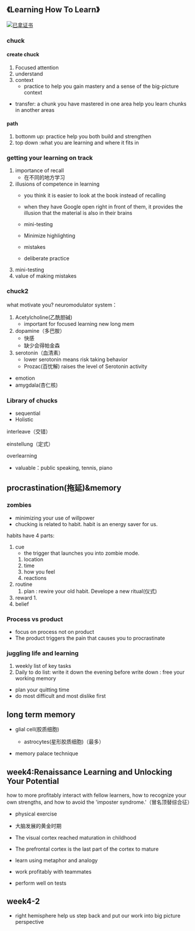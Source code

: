 
## 《Learning How To Learn》

[![已拿证书](https://www.guofei.site/pictures_for_blog/certification/coursera/Learning%20How%20to%20Learn.jpg)](https://www.coursera.org/account/accomplishments/certificate/H8J86CNTB9P9)



### chuck

#### create chuck

1. Focused attention
2. understand
3. context
    - practice to help you gain mastery and a sense of the big-picture context


- transfer: a chunk you have mastered in one area help you learn chunks in another areas

#### path
1. bottonm up: practice help you both build and strengthen
2. top down :what you are learning and where it fits in

### getting your learning on track

1. importance of recall
    - 在不同的地方学习
2. illusions of competence in learning
    - you think it is easier to look at the book instead of recalling
    - when they have Google open right in front of them, it provides the illusion that the material is also in their brains

    - mini-testing
    - Minimize highlighting
    - mistakes
    - deliberate practice
3. mini-testing
4. value of making mistakes

### chuck2
what motivate you?
neuromodulator system：
1. Acetylcholine(乙酰胆碱)
    - important for focused learning
    new long mem
2. dopamine（多巴胺）
    - 快感
    - 缺少会得帕金森
3. serotonin（血清素）
    - lower serotonin means risk taking behavior
    - Prozac(百忧解) raises the level of Serotonin activity

- emotion
- amygdala(杏仁核)

### Library of chucks
- sequential
- Holistic


interleave（交错）

einstellung（定式）

overlearning
- valuable：public speaking, tennis, piano



## procrastination(拖延)&memory
### zombies
- minimizing your use of willpower
- chucking is related to habit. habit is an energy saver for us.

habits have 4 parts:
1. cue
    - the trigger that launches you into zombie mode.
    1. location
    2. time
    3. how you feel
    4. reactions
2. routine
    1. plan : rewire your old habit. Develope a new ritual(仪式)
3. reward
    1.
4. belief

### Process vs product
- focus on process  not on product
- The product triggers the pain that causes you to procrastinate

### juggling life and learning

1. weekly list of key tasks
2. Daily to do list: write it down the evening before
write down : free your working memory
- plan your quitting time
- do most difficult and most dislike first

## long term memory

- glial cell(胶质细胞)
    - astrocytes(星形胶质细胞)（最多）

- memory palace technique

## week4:Renaissance Learning and Unlocking Your Potential
how to more profitably interact with fellow learners, how to recognize your own strengths, and how to avoid the 'imposter syndrome.'（冒名顶替综合征）
- physical exercise
- 大脑发展的黄金时期

- The visual cortex reached maturation in childhood
- The prefrontal cortex is the last part of the cortex to mature

- learn using metaphor and analogy
- work profitably with teammates
- perform well on tests

## week4-2
- right hemisphere help us step back and put our work into big picture perspective
